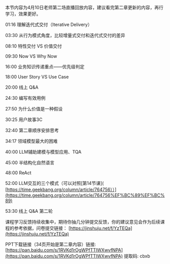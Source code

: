 本节内容为4月10日老师第二场直播回放内容，建议看完第二章更新的内容，再行学习，效果更好。

01:16 理解迭代式交付（Iterative Delivery）

03:30 从行为模式角度，比较增量式交付和迭代式交付的差异

08:10 特性交付 VS 价值交付

09:30 Now VS Why Now

16:00 业务知识传递重点——优先级判定

18:00 User Story VS Use Case

20:00 线上 Q&A

24:30 编写有效用例

27:50 为什么价值是一种假设

30:25 用户故事3C

32:40 第二章顺序安排思考

34:17 领域模型最大的困难

40:00 LLM辅助建模与模型应用、TQA

45:00 半结构化自然语言

48:00 ReAct

52:00 LLM交互的三个模式（可以对照\[第14节课\]( [https://time.geekbang.org/column/article/764756））](https://time.geekbang.org/column/article/764756%EF%BC%89%EF%BC%89)

53:30 线上 Q&A 第二轮

课程学习反馈持续收集中，期待你抽几分钟提交反馈，你的建议意见会作为后续课程的参考依据，问卷提交链接： [https://jinshuju.net/f/YzTEQa](https://jinshuju.net/f/YzTEQa)

PPT下载链接（34页开始是第二章内容）链接: [https://pan.baidu.com/s/1RVKd1rOgWPfTTIWXwvfNPA](https://pan.baidu.com/s/1RVKd1rOgWPfTTIWXwvfNPA) 提取码: cbxb
